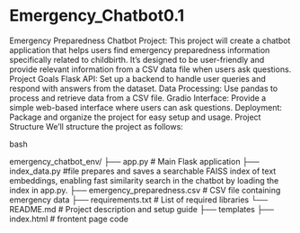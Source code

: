 # Emergency_Chatbot0.1
Emergency Preparedness Chatbot Project: This project will create a chatbot application that helps users find emergency preparedness information specifically related to childbirth. It’s designed to be user-friendly and provide relevant information from a CSV data file when users ask questions.
Project Goals
Flask API: Set up a backend to handle user queries and respond with answers from the dataset.
Data Processing: Use pandas to process and retrieve data from a CSV file.
Gradio Interface: Provide a simple web-based interface where users can ask questions.
Deployment: Package and organize the project for easy setup and usage.
Project Structure
We’ll structure the project as follows:

bash

emergency_chatbot_env/
├── app.py                    # Main Flask application
├── index_data.py          #file prepares and saves a searchable FAISS index of text embeddings, enabling fast similarity search in the chatbot by loading the index in app.py.
├── emergency_preparedness.csv   # CSV file containing emergency data
├── requirements.txt          # List of required libraries
└── README.md                 # Project description and setup guide
├── templates ├── index.html # frontent page code
